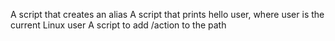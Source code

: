 A script that creates an alias
A script that prints hello user, where user is the current Linux user
A script to add /action to the path   
